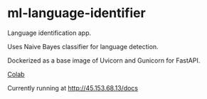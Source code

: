 # ml-language-identifier

Language identification app. 

Uses Naive Bayes classifier for language detection. 

Dockerized as a base image of Uvicorn and Gunicorn for FastAPI.

[Colab](https://colab.research.google.com/drive/1qLshFKQPMvQM_8XFndTc7YZlDSlCC_nO)

Currently running at http://45.153.68.13/docs
